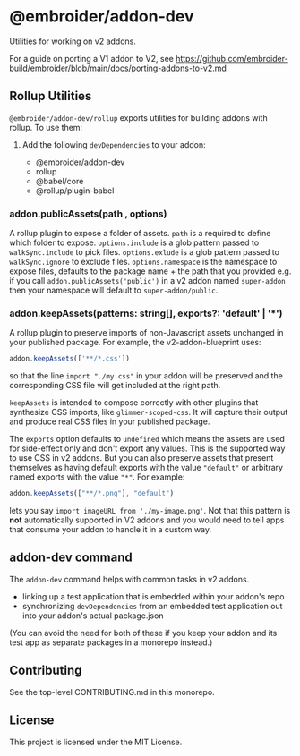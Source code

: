 # @embroider/addon-dev

Utilities for working on v2 addons.

For a guide on porting a V1 addon to V2, see https://github.com/embroider-build/embroider/blob/main/docs/porting-addons-to-v2.md

## Rollup Utilities

`@embroider/addon-dev/rollup` exports utilities for building addons with rollup. To use them:

1. Add the following `devDependencies` to your addon:

   - @embroider/addon-dev
   - rollup
   - @babel/core
   - @rollup/plugin-babel

### addon.publicAssets(path <required>, options)

A rollup plugin to expose a folder of assets. `path` is a required to define which folder to expose. `options.include` is a glob pattern passed to `walkSync.include` to pick files. `options.exlude` is a glob pattern passed to `walkSync.ignore` to exclude files. `options.namespace` is the namespace to expose files, defaults to the package name + the path that you provided e.g. if you call `addon.publicAssets('public')` in a v2 addon named `super-addon` then your namespace will default to `super-addon/public`.

### addon.keepAssets(patterns: string[], exports?: 'default' | '*')

A rollup plugin to preserve imports of non-Javascript assets unchanged in your published package. For example, the v2-addon-blueprint uses:

```js
addon.keepAssets(['**/*.css'])
```

so that the line `import "./my.css"` in your addon will be preserved and the corresponding CSS file will get included at the right path. 

`keepAssets` is intended to compose correctly with other plugins that synthesize CSS imports, like `glimmer-scoped-css`. It will capture their output and produce real CSS files in your published package.

The `exports` option defaults to `undefined` which means the assets are used for side-effect only and don't export any values. This is the supported way to use CSS in v2 addons. But you can also preserve assets that present themselves as having default exports with the value `"default"` or arbitrary named exports with the value `"*"`. For example:

```js
addon.keepAssets(["**/*.png"], "default")
```

lets you say `import imageURL from './my-image.png'`. Not that this pattern is **not** automatically supported in V2 addons and you would need to tell apps that consume your addon to handle it in a custom way.

## addon-dev command

The `addon-dev` command helps with common tasks in v2 addons.

- linking up a test application that is embedded within your addon's repo
- synchronizing `devDependencies` from an embedded test application out into
  your addon's actual package.json

(You can avoid the need for both of these if you keep your addon and its test app as separate packages in a monorepo instead.)

## Contributing

See the top-level CONTRIBUTING.md in this monorepo.

## License

This project is licensed under the MIT License.

